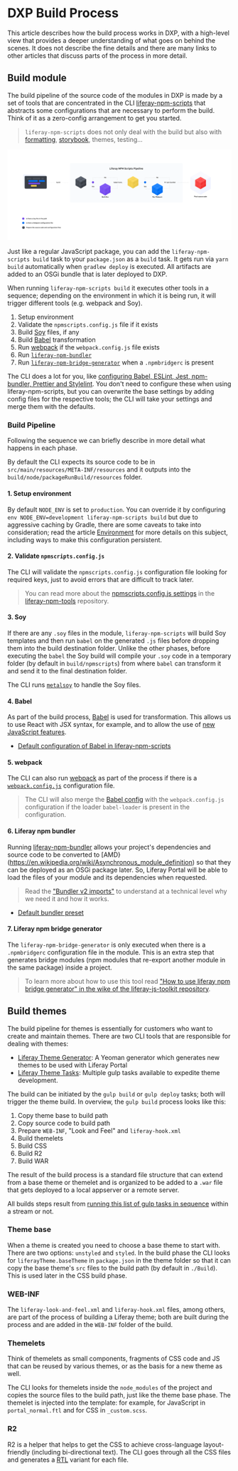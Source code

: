 # DXP Build Process

This article describes how the build process works in DXP, with a high-level view that provides a deeper understanding of what goes on behind the scenes. It does not describe the fine details and there are many links to other articles that discuss parts of the process in more detail.

## Build module

The build pipeline of the source code of the modules in DXP is made by a set of tools that are concentrated in the CLI [liferay-npm-scripts](https://github.com/liferay/liferay-npm-tools/tree/master/packages/liferay-npm-scripts) that abstracts some configurations that are necessary to perform the build. Think of it as a zero-config arrangement to get you started.

> `liferay-npm-scripts` does not only deal with the build but also with [formatting](./formatting.md), [storybook](https://github.com/storybookjs/storybook#getting-started), themes, testing...

![An overview of the build](../images/liferay-npm-scripts-pipeline.png)

Just like a regular JavaScript package, you can add the `liferay-npm-scripts build` task to your `package.json` as a `build` task. It gets run via `yarn build` automatically when `gradlew deploy` is executed. All artifacts are added to an OSGi bundle that is later deployed to DXP.

When running `liferay-npm-scripts build` it executes other tools in a sequence; depending on the environment in which it is being run, it will trigger different tools (e.g. webpack and Soy).

1. Setup environment
2. Validate the `npmscripts.config.js` file if it exists
3. Build [Soy](http://metaljs.com/docs/guides/soy-components.html#soy_compilation) files, if any
4. Build [Babel](https://babeljs.io/) transformation
5. Run [webpack](https://webpack.js.org/) if the `webpack.config.js` file exists
6. Run [`liferay-npm-bundler`](https://github.com/liferay/liferay-js-toolkit/tree/master/packages/liferay-npm-bundler)
7. Run [`liferay-npm-bridge-generator`](https://github.com/liferay/liferay-js-toolkit/tree/master/packages/liferay-npm-bridge-generator) when a `.npmbridgerc` is present

The CLI does a lot for you, like [configuring Babel, ESLint, Jest, npm-bundler, Prettier and Stylelint](https://github.com/liferay/liferay-npm-tools/tree/master/packages/liferay-npm-scripts/src/config). You don't need to configure these when using liferay-npm-scripts, but you can overwrite the base settings by adding config files for the respective tools; the CLI will take your settings and merge them with the defaults.

### Build Pipeline

Following the sequence we can briefly describe in more detail what happens in each phase.

By default the CLI expects its source code to be in `src/main/resources/META-INF/resources` and it outputs into the `build/node/packageRunBuild/resources` folder.

#### 1. Setup environment

By default `NODE_ENV` is set to `production`. You can override it by configuring `env NODE_ENV=development liferay-npm-scripts build` but due to aggressive caching by Gradle, there are some caveats to take into consideration; read the article [Environment](./environment.md) for more details on this subject, including ways to make this configuration persistent.

#### 2. Validate `npmscripts.config.js`

The CLI will validate the `npmscripts.config.js` configuration file looking for required keys, just to avoid errors that are difficult to track later.

> You can read more about the [npmscripts.config.js settings](https://github.com/liferay/liferay-npm-tools/tree/master/packages/liferay-npm-scripts#config) in the [liferay-npm-tools](https://github.com/liferay/liferay-npm-tools) repository.

#### 3. Soy

If there are any `.soy` files in the module, `liferay-npm-scripts` will build Soy templates and then run `babel` on the generated `.js` files before dropping them into the build destination folder. Unlike the other phases, before executing the `babel` the Soy build will compile your `.soy` code in a temporary folder (by default in `build/npmscripts`) from where `babel` can transform it and send it to the final destination folder.

The CLI runs [`metalsoy`](https://github.com/metal/metal-tools-soy/tree/4.x) to handle the Soy files.

#### 4. Babel

As part of the build process, [Babel](https://babeljs.io/) is used for transformation. This allows us to use React with JSX syntax, for example, and to allow the use of [new JavaScript features](https://github.com/tc39/proposals/blob/master/finished-proposals.md).

-   [Default configuration of Babel in liferay-npm-scripts](https://github.com/liferay/liferay-npm-tools/blob/master/packages/liferay-npm-scripts/src/config/babel.json)

#### 5. webpack

The CLI can also run [webpack](https://webpack.js.org/) as part of the process if there is a [`webpack.config.js`](https://webpack.js.org/configuration/#options) configuration file.

> The CLI will also merge the [Babel config](https://github.com/liferay/liferay-npm-tools/blob/master/packages/liferay-npm-scripts/src/config/babel.json) with the `webpack.config.js` configuration if the loader `babel-loader` is present in the configuration.

#### 6. Liferay npm bundler

Running [liferay-npm-bundler](https://github.com/liferay/liferay-js-toolkit/tree/master/packages/liferay-npm-bundler) allows your project's dependencies and source code to be converted to [AMD}(https://en.wikipedia.org/wiki/Asynchronous_module_definition) so that they can be deployed as an OSGi package later. So, Liferay Portal will be able to load the files of your module and its dependencies when requested.

> Read the ["Bundler v2 imports"](./bundler_imports.md) to understand at a technical level why we need it and how it works.

-   [Default bundler preset](https://github.com/liferay/liferay-npm-tools/blob/master/packages/liferay-npm-bundler-preset-liferay-dev/config.json)

#### 7. Liferay npm bridge generator

The `liferay-npm-bridge-generator` is only executed when there is a `.npmbridgerc` configuration file in the module. This is an extra step that generates bridge modules (npm modules that re-export another module in the same package) inside a project.

> To learn more about how to use this tool read ["How to use liferay npm bridge generator" in the wike of the liferay-js-toolkit repository](https://github.com/liferay/liferay-js-toolkit/wiki/How-to-use-liferay-npm-bridge-generator).

## Build themes

The build pipeline for themes is essentially for customers who want to create and maintain themes. There are two CLI tools that are responsible for dealing with themes:

-   [Liferay Theme Generator](https://github.com/liferay/liferay-js-themes-toolkit/tree/master/packages/generator-liferay-theme): A Yeoman generator which generates new themes to be used with Liferay Portal
-   [Liferay Theme Tasks](https://github.com/liferay/liferay-js-themes-toolkit/tree/master/packages/liferay-theme-tasks): Multiple gulp tasks available to expedite theme development.

The build can be initiated by the `gulp build` or `gulp deploy` tasks; both will trigger the theme build. In overview, the `gulp build` process looks like this:

1. Copy theme base to build path
2. Copy source code to build path
3. Prepare `WEB-INF`, "Look and Feel" and `liferay-hook.xml`
4. Build themelets
5. Build CSS
6. Build R2
7. Build WAR

The result of the build process is a standard file structure that can extend from a base theme or themelet and is organized to be added to a `.war` file that gets deployed to a local appserver or a remote server.

All builds steps result from [running this list of gulp tasks in sequence](https://github.com/liferay/liferay-js-themes-toolkit/blob/a67d15026051c2397e7d6e0c64e62594ad99c2e9/packages/liferay-theme-tasks/theme/tasks/build/index.js#L72-L90) within a stream or not.

### Theme base

When a theme is created you need to choose a base theme to start with. There are two options: `unstyled` and `styled`. In the build phase the CLI looks for `liferayTheme.baseTheme` in `package.json` in the theme folder so that it can copy the base theme's `src` files to the build path (by default in `./Build`). This is used later in the CSS build phase.

### WEB-INF

The `liferay-look-and-feel.xml` and `liferay-hook.xml` files, among others, are part of the process of building a Liferay theme; both are built during the process and are added in the `WEB-INF` folder of the build.

### Themelets

Think of themelets as small components, fragments of CSS code and JS that can be reused by various themes, or as the basis for a new theme as well.

The CLI looks for themelets inside the `node_modules` of the project and copies the source files to the build path, just like the theme base phase. The themelet is injected into the template: for example, for JavaScript in `portal_normal.ftl` and for CSS in `_custom.scss`.

### R2

R2 is a helper that helps to get the CSS to achieve cross-language layout-friendly (including bi-directional text). The CLI goes through all the CSS files and generates a [RTL](https://en.wikipedia.org/wiki/Right-to-left) variant for each file.
